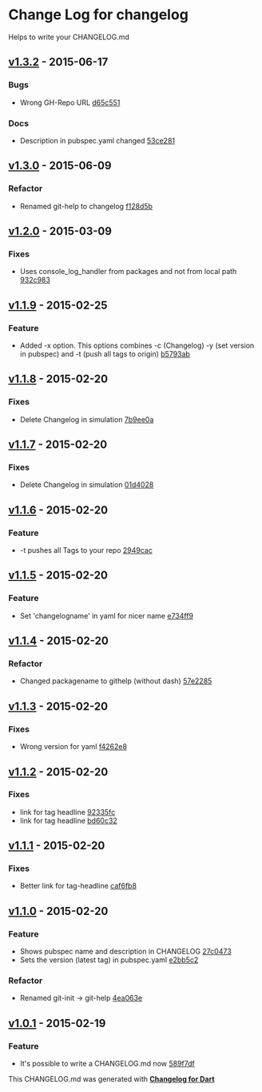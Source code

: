 # Change Log for changelog
Helps to write your CHANGELOG.md

## [v1.3.2](http://github.com/mikemitterer/dart-changelog/compare/v1.3.1...v1.3.2) - 2015-06-17

### Bugs
* Wrong GH-Repo URL [d65c551](https://github.com/mikemitterer/dart-changelog/commit/d65c5517c5c32689c824e0b3948757d7a1f591f9)

### Docs
* Description in pubspec.yaml changed [53ce281](https://github.com/mikemitterer/dart-changelog/commit/53ce2819f81780a0d3d34027fff43fa65e52c0b8)

## [v1.3.0](http://github.com/mikemitterer/dart-changelog/compare/v1.2.0...v1.3.0) - 2015-06-09

### Refactor
* Renamed git-help to changelog [f128d5b](https://github.com/mikemitterer/dart-changelog/commit/f128d5b62484f7346eaad72cbce3e6f44e0c463f)

## [v1.2.0](http://github.com/mikemitterer/dart-changelog/compare/v1.1.9...v1.2.0) - 2015-03-09

### Fixes
* Uses console_log_handler from packages and not from local path [932c983](https://github.com/mikemitterer/dart-changelog/commit/932c983bbee988f95fccb23ac146b450b865edfa)

## [v1.1.9](http://github.com/mikemitterer/dart-changelog/compare/v1.1.8...v1.1.9) - 2015-02-25

### Feature
* Added -x option. This options combines -c (Changelog) -y (set version in pubspec) and -t (push all tags to origin) [b5793ab](https://github.com/mikemitterer/dart-changelog/commit/b5793ab1763330cf514f89990a539e0b4a0340d5)

## [v1.1.8](http://github.com/mikemitterer/dart-changelog/compare/v1.1.7...v1.1.8) - 2015-02-20

### Fixes
* Delete Changelog in simulation [7b9ee0a](https://github.com/mikemitterer/dart-changelog/commit/7b9ee0a35f47d14feffd21629597a0b7f5f6f7b0)

## [v1.1.7](http://github.com/mikemitterer/dart-changelog/compare/v1.1.6...v1.1.7) - 2015-02-20

### Fixes
* Delete Changelog in simulation [01d4028](https://github.com/mikemitterer/dart-changelog/commit/01d40282b9829aaca7ef2a295c5bfdd8e2b1961b)

## [v1.1.6](http://github.com/mikemitterer/dart-changelog/compare/v1.1.5...v1.1.6) - 2015-02-20

### Feature
* -t pushes all Tags to your repo [2949cac](https://github.com/mikemitterer/dart-changelog/commit/2949cacb8181a34a5a39d803a54a3f85544dbca2)

## [v1.1.5](http://github.com/mikemitterer/dart-changelog/compare/v1.1.4...v1.1.5) - 2015-02-20

### Feature
* Set 'changelogname' in yaml for nicer name [e734ff9](https://github.com/mikemitterer/dart-changelog/commit/e734ff9c553e6989ecd084591dcaee1f8d4698f1)

## [v1.1.4](http://github.com/mikemitterer/dart-changelog/compare/v1.1.3...v1.1.4) - 2015-02-20

### Refactor
* Changed packagename to githelp (without dash) [57e2285](https://github.com/mikemitterer/dart-changelog/commit/57e22850062bc4f52114500c55ac2905585310cd)

## [v1.1.3](http://github.com/mikemitterer/dart-changelog/compare/v1.1.2...v1.1.3) - 2015-02-20

### Fixes
* Wrong version for yaml [f4262e8](https://github.com/mikemitterer/dart-changelog/commit/f4262e84f7b793556d379590cd462d76a11a765e)

## [v1.1.2](http://github.com/mikemitterer/dart-changelog/compare/v1.1.1...v1.1.2) - 2015-02-20

### Fixes
* link for tag headline [92335fc](https://github.com/mikemitterer/dart-changelog/commit/92335fc12509a09301a765853532334ce327a475)
* link for tag headline [bd60c32](https://github.com/mikemitterer/dart-changelog/commit/bd60c326f329d2fbea4e337cba9953a3feb7bca0)

## [v1.1.1](http://github.com/mikemitterer/dart-changelog/compare/v1.1.0...v1.1.1) - 2015-02-20

### Fixes
* Better link for tag-headline [caf6fb8](https://github.com/mikemitterer/dart-changelog/commit/caf6fb8ccaf2e2c3cffc365177022a3e3449ffee)

## [v1.1.0](http://github.com/mikemitterer/dart-changelog/compare/v1.0.1...v1.1.0) - 2015-02-20

### Feature
* Shows pubspec name and description in CHANGELOG [27c0473](https://github.com/mikemitterer/dart-changelog/commit/27c047343bc75152d684e9d83e25dc74ae055856)
* Sets the version (latest tag) in pubspec.yaml [e2bb5c2](https://github.com/mikemitterer/dart-changelog/commit/e2bb5c25c53699523e000812ee2336eeff5c8490)

### Refactor
* Renamed git-init -> git-help [4ea063e](https://github.com/mikemitterer/dart-changelog/commit/4ea063ea9d4abd349bcd2f02a52bd7e9db45fa32)

## [v1.0.1](http://github.com/mikemitterer/dart-changelog/compare/v1.0...v1.0.1) - 2015-02-19

### Feature
* It's possible to write a CHANGELOG.md now [589f7df](https://github.com/mikemitterer/dart-changelog/commit/589f7df523f681df166de7526db407add803db87)


This CHANGELOG.md was generated with [**Changelog for Dart**](https://pub.dartlang.org/packages/changelog)
